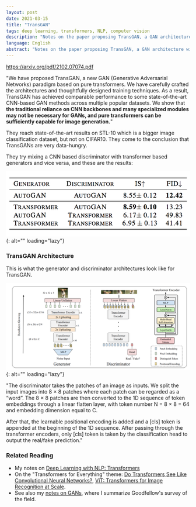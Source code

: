 ```yaml
---
layout: post
date: 2021-03-15
title: "TransGAN"
tags: deep learning, transformers, NLP, computer vision
description: "Notes on the paper proposing TransGAN, a GAN architecture without convolutions, purely based on transformers."
language: English
abstract: "Notes on the paper proposing TransGAN, a GAN architecture without convolutions, purely based on transformers."
---
```


<https://arxiv.org/pdf/2102.07074.pdf> 

"We have proposed TransGAN, a new GAN (Generative Adversarial Networks) paradigm based on pure transformers. We have carefully crafted the architectures and thoughtfully designed training techniques. As a result, TransGAN has achieved comparable performance to some state-of-the-art CNN-based GAN methods across multiple popular datasets. We show that **the traditional reliance on CNN backbones and many specialized modules may not be necessary for GANs, and pure transformers can be sufficiently capable for image generation.**"

They reach state-of-the-art results on STL-10 which is a bigger image classification dataset, but not on CIFAR10. They come to the conclusion that TransGANs are very data-hungry.

They try mixing a CNN based discriminator with transformer based generators and vice versa, and these are the results:

![](image/Screen%20Shot%202021-03-15%20at%2023.15.53.png){: alt="" loading="lazy"}

### TransGAN Architecture

This is what the generator and discriminator architectures look like for TransGAN.

![](image/Screen%20Shot%202021-03-15%20at%2023.16.05.png){: alt="" loading="lazy"}

"The discriminator takes the patches of an image as inputs. We split the input images into 8 × 8 patches where each patch can be regarded as a “word”.
The 8 × 8 patches are then converted to the 1D sequence of token embeddings through a
linear flatten layer, with token number N = 8 × 8 = 64 and embedding dimension equal to C. 

After that, the learnable positional encoding is added and a \[cls] token is appended at the beginning of the 1D sequence. After passing through the transformer encoders, only \[cls] token is taken by the classification head to output the real/fake prediction."

### Related Reading

- My notes on [Deep Learning with NLP: Transformers](/wiki-articles/machine-learning/deep-learning-NLP#transformers)
- On the "Transformers for Everything" theme: [Do Transformers See Like Convolutional Neural Networks?](/wiki-articles/machine-learning/transformers-see-like-cnn), [ViT: Transformers for Image Recognition at Scale](/wiki-articles/machine-learning/visual-transformer).
- See also my [notes on GANs](/wiki-articles/machine-learning/GAN), where I summarize Goodfellow's survey of the field.
